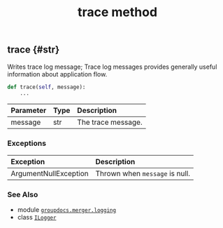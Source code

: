 ﻿---
title: trace method
second_title: GroupDocs.Merger for Python via .NET API References
description: 
type: docs
url: /python-net/groupdocs.merger.logging/ilogger/trace/
is_root: false
weight: 20
---

## trace {#str}

Writes trace log message;
Trace log messages provides generally useful information about application flow.



```python
def trace(self, message):
    ...
```


| Parameter | Type | Description |
| :- | :- | :- |
| message | str | The trace message. |
### Exceptions
| Exception | Description |
| :- | :- |
| ArgumentNullException | Thrown when `message` is null. |





### See Also
* module [`groupdocs.merger.logging`](../../)
* class [`ILogger`](/merger/python-net/groupdocs.merger.logging/ilogger)
